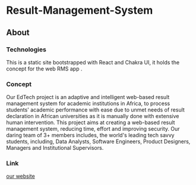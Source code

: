 # Result-Management-System

## About

### Technologies

This is a static site bootstrapped with React and Chakra UI, it holds the concept for the web RMS app .

### Concept

Our EdTech project is an adaptive and intelligent web-based result management system for academic institutions in Africa, to process students' academic performance with ease due to unmet needs of result declaration in African universities as it is manually done with extensive human intervention. This project aims at creating a web-based result management system, reducing time, effort and improving security. Our daring team of 3+ members includes, the world's leading tech savvy students, including, Data Analysts, Software Engineers, Product Designers, Managers and Institutional Supervisors.

### Link

[our website](rms-concept.vercel.app)
